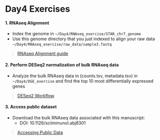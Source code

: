 # Day4 Exercises


#### 1. RNAseq Alignment

* Index the genome in `~/Day4/RNAseq_exercise/STAR_chr7_genome`
* Use this genome directory that you just indexed to align your raw data `~/Day4/RNAseq_exercise/raw_data/sample3.fastq`

> [RNAseq Alignment guide](../../Day2_RNAseq/lessons/01_RNAseq_alignment.md)

#### 2. Perform DESeq2 normalization of bulk RNAseq data

* Analyze the bulk RNAseq data in (counts.tsv, metadata.tsv) in `~/Day4/DGE_exercise` and find the top 10 most differentially
expressed genes

> [DESeq2 Workflow](../../Day3_RNAseq/lessons/01_DGE.md)

#### 3. Access public dataset
* Download the bulk RNAseq data associated with this manuscript:
	* DOI: 10.1126/sciimmunol.abj8301

> [Accessing Public Data](../../Day3_RNAseq/lessons/04_accessing_genome_reference_data.md)
